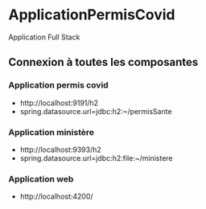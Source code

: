 # ApplicationPermisCovid
Application Full Stack 
## Connexion à toutes les composantes
### Application permis covid
-	http://localhost:9191/h2
-	spring.datasource.url=jdbc:h2:~/permisSante
### Application ministère
-	http://localhost:9393/h2
-	spring.datasource.url=jdbc:h2:file:~/ministere
### Application web
-	http://localhost:4200/

